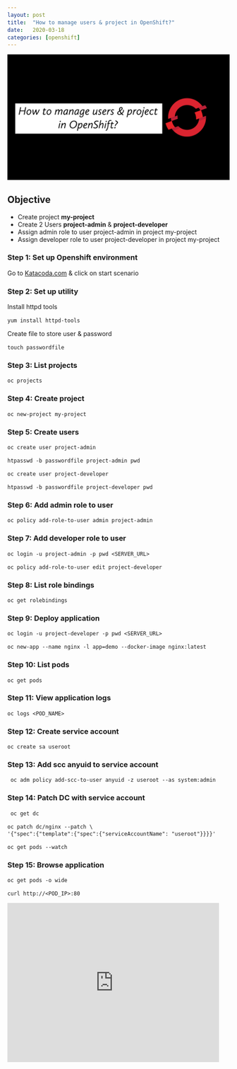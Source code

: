 ```yaml
---
layout: post
title:  "How to manage users & project in OpenShift?"
date:   2020-03-18
categories: [openshift]
---
```


![How to manager users & project in OpenShift?](https://raw.githubusercontent.com/sagar-jadhav/sagar-jadhav.github.io/master/static/img/_posts/openshift/1.png)

## Objective
- Create project **my-project**
- Create 2 Users **project-admin** & **project-developer**
- Assign admin role to user project-admin in project my-project
- Assign developer role to user project-developer in project my-project

### Step 1: Set up Openshift environment
Go to [Katacoda.com](https://katacoda.com/openshift/courses/playgrounds/openshift39) & click on start scenario

### Step 2: Set up utility
Install httpd tools
```
yum install httpd-tools
```
Create file to store user & password
```
touch passwordfile 
```

### Step 3: List projects
```
oc projects
```
### Step 4: Create project
```
oc new-project my-project
```

### Step 5: Create users
```
oc create user project-admin
```
```
htpasswd -b passwordfile project-admin pwd
```
```
oc create user project-developer
```
```
htpasswd -b passwordfile project-developer pwd
```

### Step 6: Add admin role to user
```
oc policy add-role-to-user admin project-admin
```

### Step 7: Add developer role to user
```
oc login -u project-admin -p pwd <SERVER_URL>
```
```
oc policy add-role-to-user edit project-developer
```

### Step 8: List role bindings
```
oc get rolebindings
```

### Step 9: Deploy application 
```
oc login -u project-developer -p pwd <SERVER_URL>
```
```
oc new-app --name nginx -l app=demo --docker-image nginx:latest
```

### Step 10: List pods
```
oc get pods
```

### Step 11: View application logs
```
oc logs <POD_NAME>
```

### Step 12: Create service account
```
oc create sa useroot
```

### Step 13: Add scc anyuid to service account
```
 oc adm policy add-scc-to-user anyuid -z useroot --as system:admin
```

### Step 14: Patch DC with service account
```
 oc get dc
```
```
oc patch dc/nginx --patch \
'{"spec":{"template":{"spec":{"serviceAccountName": "useroot"}}}}'
```
```
oc get pods --watch
```

### Step 15: Browse application
```
oc get pods -o wide
```
```
curl http://<POD_IP>:80
```

<iframe width="480" height="360" src="https://www.youtube.com/embed/NsTlJo2ih0Y" frameborder="0" allowfullscreen></iframe>
